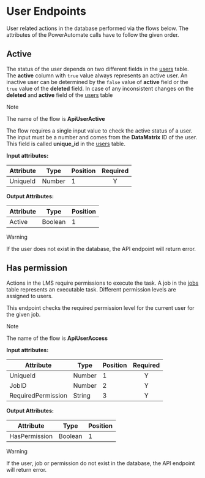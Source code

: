 # User Endpoints

User related actions in the database performed via the flows below.
The attributes of the PowerAutomate calls have to follow the given order.

## Active

The status of the user depends on two different fields in the
[users](TableSchemas.md#users) table. The **active** column
with `true` value always represents an active user. An inactive user can be
determined by the `false` value of **active** field or the `true` value of the
**deleted** field.
In case of any inconsistent changes on the **deleted** and **active** field of
the [users](TableSchemas.md#users)
table

> [!NOTE]
> The name of the flow is **ApiUserActive**

The flow requires a single input value to check the active status of a user. The
input must be a number and comes from the **DataMatrix** ID of the user. This
field is called **unique_id** in the [users](TableSchemas.md#users)
table.

**Input attributes:**

| Attribute | Type   | Position | Required |
|-----------|--------|----------|:--------:|
| UniqueId  | Number | 1        |    Y     |

**Output Attributes:**

| Attribute | Type    | Position |
|-----------|---------|----------|
| Active    | Boolean | 1        |

> [!WARNING]
> If the user does not exist in the database, the API endpoint will return error.

## Has permission

Actions in the LMS require permissions to execute the task. A job in the
[jobs](TableSchemas.md#jobs) table represents an executable task.
Different permission levels are assigned to users.

This endpoint checks the required permission level for the current user for the
given job.

> [!NOTE]
> The name of the flow is **ApiUserAccess**

**Input attributes:**

| Attribute          | Type   | Position | Required |
|--------------------|--------|----------|:--------:|
| UniqueId           | Number | 1        |    Y     |
| JobID              | Number | 2        |    Y     |
| RequiredPermission | String | 3        |    Y     |

**Output Attributes:**

| Attribute     | Type    | Position |
|---------------|---------|----------|
| HasPermission | Boolean | 1        |

> [!WARNING]
> If the user, job or permission do not exist in the database, the API endpoint
> will return error.
